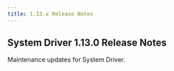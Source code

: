 ```yaml
---
title: 1.13.x Release Notes
---
```

## System Driver 1.13.0 Release Notes

Maintenance updates for System Driver.

